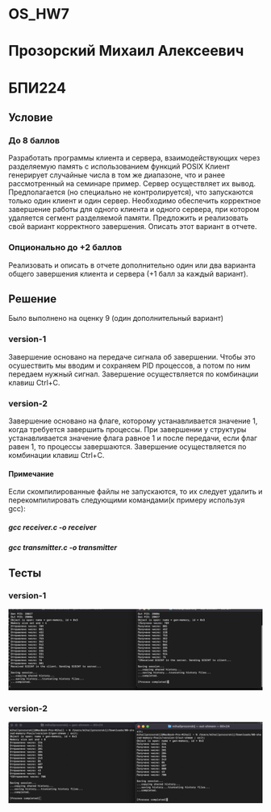 # OS_HW7
# Прозорский Михаил Алексеевич
# БПИ224

## Условие
### До 8 баллов
Разработать программы клиента и сервера, взаимодействующих через разделяемую память с использованием функций POSIX Клиент генерирует случайные числа в том же диапазоне, что и ранее рассмотренный на семинаре пример. Сервер осуществляет их вывод. Предполагается (но специально не контролируется), что запускаются только один клиент и один сервер. Необходимо обеспечить корректное завершение работы для одного клиента и одного сервера, при котором удаляется сегмент разделяемой памяти. Предложить и реализовать свой вариант корректного завершения. Описать этот вариант в отчете.

### Опционально до +2 баллов
Реализовать и описать в отчете дополнительно один или два варианта общего завершения клиента и сервера (+1 балл за каждый вариант).

## Решение
Было выполнено на оценку 9 (один дополнительный вариант)
### version-1
Завершение основано на передаче сигнала об завершении. Чтобы это осушествить мы вводим и сохраняем PID процессов, а потом по ним передаем нужный сигнал. Завершение осуществляется по комбинации клавиш Ctrl+C.
### version-2
Завершение основано на флаге, которому устанавливается значение 1, когда требуется завершить процессы. При завершении у структуры устанавливается значение флага равное 1 и после передачи, если флаг равен 1, то процессы завершаются. Завершение осуществляется по комбинации клавиш Ctrl+C.

#### Примечание
Если скомпилированные файлы не запускаются, то их следует удалить и перекомпилировать следующими командами(к примеру используя gcc):

##### gcc receiver.c -o receiver
##### gcc transmitter.c -o transmitter

## Тесты
### version-1

![](7OS1.png)

### version-2

![](7OS2.png)
